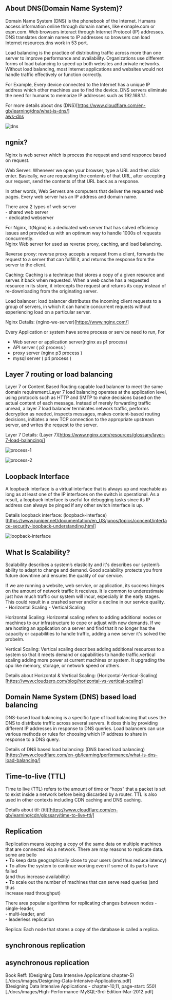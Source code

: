 ## About DNS(Domain Name System)?

Domain Name System (DNS) is the phonebook of the Internet. Humans access information online through domain names, like exmaple.com or espn.com. Web browsers interact through Internet Protocol (IP) addresses. DNS translates domain names to IP addresses so browsers can load Internet resources.dns work in 53 port.

Load balancing is the practice of distributing traffic across more than one server to improve performance and availability. Organizations use different forms of load balancing to speed up both websites and private networks. Without load balancing, most Internet applications and websites would not handle traffic effectively or function correctly.

For Example, Every device connected to the Internet has a unique IP address which other machines use to find the device. DNS servers eliminate the need for humans to memorize IP addresses such as 192.168.1.1.

For more details about dns (DNS)[https://www.cloudflare.com/en-gb/learning/dns/what-is-dns/]  
[aws-dns](https://aws.amazon.com/route53/what-is-dns/)

![dns](./docs/images/dns-image.png)

## ngnix?

Nginx is web server which is process the request and send responce based on request.  

Web Server: Whenever we open your browser, type a URL and then click enter. Basically, we are requesting the contents of that URL, after accepting our request, send the contents of that URL back as a response.

In other words, Web Servers are computers that deliver the requested web pages. Every web server has an IP address and domain name. 

There area 2 types of web server   
    - shared web server  
    - dedicated webserver  

For Nginx, It(Nginx) is a dedicated web server that has solved efficiency issues and provided us with an optimum way to handle 1000s of requests concurrently.  
Nginx Web server for used as reverse proxy, caching, and load balancing.   

Reverse proxy: reverse proxy accepts a request from a client, forwards the request to a server that can fulfill it, and returns the response from the server to the client.  

Caching: Caching is a technique that stores a copy of a given resource and serves it back when requested. When a web cache has a requested resource in its store, it intercepts the request and returns its copy instead of re-downloading from the originating server.

Load balancer: load balancer distributes the incoming client requests to a group of servers, in which it can handle concurrent requests without experiencing load on a particular server.  

Nginx Details: (nginx-we-server)[https://www.nginx.com/]

Every Application or system have some process or service need to run, For 
 - Web server or application server(nginx as p1 process)  
 - API server ( p2 process )  
 - proxy server (nginx p3 process )  
 - mysql server ( p4 process )  


## Layer 7 routing or load balancing

Layer 7 or Content Based Routing capable load balancer to meet the same domain requirement.Layer 7 load balancing operates at the application level, using protocols such as HTTP and SMTP to make decisions based on the actual content of each message. Instead of merely forwarding traffic unread, a layer 7 load balancer terminates network traffic, performs decryption as needed, inspects messages, makes content-based routing decisions, initiates a new TCP connection to the appropriate upstream server, and writes the request to the server.

Layer 7 Details: (Layer 7)[https://www.nginx.com/resources/glossary/layer-7-load-balancing/]


![process-1](./docs/images/process-1.png)  

![process-2](./docs/images/process-2.png)


## Loopback Interface

A loopback interface is a virtual interface that is always up and reachable as long as at least one of the IP interfaces on the switch is operational. As a result, a loopback interface is useful for debugging tasks since its IP address can always be pinged if any other switch interface is up.

Details loopback interface: (loopback-interface)[https://www.juniper.net/documentation/en_US/junos/topics/concept/interface-security-loopback-understanding.html]

![loopback-interface](./docs/images/loopback.png) 


## What Is Scalability?
Scalability describes a system’s elasticity and it's describes our system’s ability to adapt to change and demand. Good scalability protects you from future downtime and ensures the quality of our service.

If we are running a website, web service, or application, its success hinges on the amount of network traffic it receives. It is common to underestimate just how much traffic our system will incur, especially in the early stages. This could result in a crashed server and/or a decline in our service quality. 
    - Horizontal Scaling
    - Vertical Scaling

Horizontal Scaling: Horizontal scaling refers to adding additional nodes or machines to our infrastructure to cope or adjust with new demands. If we are hosting an application on a server and find that it no longer has the capacity or capabilities to handle traffic, adding a new server it's solved the probelm.

Vertical Scaling: Vertical scaling describes adding additional resources to a system so that it meets demand or capabilities to handle traffic.vertical scaling adding more power at current machines or system. It upgrading the cpu like memory, storage, or network speed or others.


Details about Horizontal & Vertical Scaling:  (Horizontal-Vertical-Scaling)[https://www.cloudzero.com/blog/horizontal-vs-vertical-scaling]


## Domain Name System (DNS) based load balancing

DNS-based load balancing is a specific type of load balancing that uses the DNS to distribute traffic across several servers. It does this by providing different IP addresses in response to DNS queries. Load balancers can use various methods or rules for choosing which IP address to share in response to a DNS query.

Details of DNS based load balancing: (DNS based load balancing)[https://www.cloudflare.com/en-gb/learning/performance/what-is-dns-load-balancing/]


## Time-to-live (TTL)

Time to live (TTL) refers to the amount of time or “hops” that a packet is set to exist inside a network before being discarded by a router. TTL is also used in other contexts including CDN caching and DNS caching.

Details about ttl: (ttl)[https://www.cloudflare.com/en-gb/learning/cdn/glossary/time-to-live-ttl/]

## Replication
Replication means keeping a copy of the same data on multiple machines that are connected via a network.
There are may reasons to replicate data. some are bello  
    • To keep data geographically close to your users (and thus reduce latency)  
    • To allow the system to continue working even if some of its parts have failed  
    (and thus increase availability)  
    • To scale out the number of machines that can serve read queries (and thus  
    increase read throughput)  

There area  popular algorithms for replicating changes between nodes
    - single-leader,   
    - multi-leader, and   
    - leaderless replication  

Replica: Each node that stores a copy of the database is called a replica.

## synchronous replication


## asynchronous replication






Book Reff: 
 (Designing Data Intensive Applications chapter-5)[./docs/images/Designing-Data-Intensive-Applications.pdf]   
 (Designing Data Intensive Applications - chapter-10,11, page-start: 550)[./docs/images/High-Performance-MySQL-3rd-Edition-Mar-2012.pdf]






